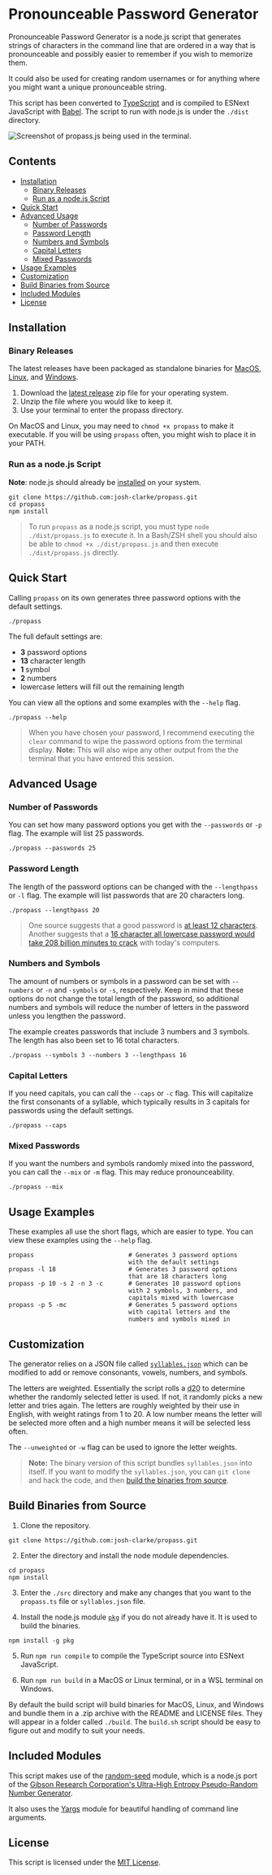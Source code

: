 # Pronounceable Password Generator

Pronounceable Password Generator is a node.js script that generates strings of characters in the command line that are ordered in a way that is pronounceable and possibly easier to remember if you wish to memorize them.

It could also be used for creating random usernames or for anything where you might want a unique pronounceable string.

This script has been converted to [TypeScript](https://typescriptlang.org) and is compiled to ESNext JavaScript with [Babel](https://babeljs.io/). The script to run with node.js is under the `./dist` directory.

<img alt="Screenshot of propass.js being used in the terminal." title="Warning: Using these samples as passwords is not recommended!" src="/screenshot.png">

## Contents

* [Installation](#installation)
  * [Binary Releases](#binary-releases)
  * [Run as a node.js Script](#run-as-a-node.js-script)
* [Quick Start](#quick-start)
* [Advanced Usage](#advanced-usage)
  * [Number of Passwords](#number-of-passwords)
  * [Password Length](#password-length)
  * [Numbers and Symbols](#numbers-and-symbols)
  * [Capital Letters](#capital-letters)
  * [Mixed Passwords](#mixed-passwords)
* [Usage Examples](#usage-examples)
* [Customization](#customization)
* [Build Binaries from Source](#build-binaries-from-source)
* [Included Modules](#included-modules)
* [License](#license)

## Installation

### Binary Releases

The latest releases have been packaged as standalone binaries for [MacOS](https://github.com/josh-clarke/propass/releases/latest), [Linux](https://github.com/josh-clarke/propass/releases/latest), and [Windows](https://github.com/josh-clarke/propass/releases/latest).

1. Download the [latest release](https://github.com/josh-clarke/propass/releases/latest) zip file for your operating system.
2. Unzip the file where you would like to keep it.
3. Use your terminal to enter the propass directory.

On MacOS and Linux, you may need to `chmod +x propass` to make it executable. If you will be using `propass` often, you might wish to place it in your PATH.

### Run as a node.js Script

**Note**: node.js should already be [installed](https://node.js.dev/learn/how-to-install-node.js) on your system.

```cli
git clone https://github.com:josh-clarke/propass.git
cd propass
npm install
```

> To run `propass` as a node.js script, you must type `node ./dist/propass.js` to execute it. In a Bash/ZSH shell you should also be able to `chmod +x ./dist/propass.js` and then execute `./dist/propass.js` directly. 

## Quick Start

Calling `propass` on its own generates three password options with the default settings.

```cli
./propass
```

The full default settings are:

* **3** password options 
* **13** character length
* **1** symbol
* **2** numbers
* lowercase letters will fill out the remaining length

You can view all the options and some examples with the `--help` flag.

```cli
./propass --help
```

> When you have chosen your password, I recommend executing the `clear` command to wipe the password options from the terminal display. **Note:** This will also wipe any other output from the the terminal that you have entered this session.


## Advanced Usage

### Number of Passwords
You can set how many password options you get with the `--passwords` or `-p` flag. The example will list 25 passwords.

```cli
./propass --passwords 25
```

### Password Length
The length of the password options can be changed with the `--lengthpass` or `-l` flag. The example will list passwords that are 20 characters long.

```cli
./propass --lengthpass 20
```

> One source suggests that a good password is [at least 12 characters](https://resources.infosecinstitute.com/topic/password-security-complexity-vs-length/). Another suggests that a [16 character all lowercase password would take 208 billion minutes to crack](https://specopssoft.com/blog/password-length-best-practices/) with today's computers.

### Numbers and Symbols

The amount of numbers or symbols in a password can be set with `--numbers` or `-n` and `-symbols` or `-s`, respectively. Keep in mind that these options do not change the total length of the password, so additional numbers and symbols will reduce the number of letters in the password unless you lengthen the password.

The example creates passwords that include 3 numbers and 3 symbols. The length has also been set to 16 total characters.

```cli
./propass --symbols 3 --numbers 3 --lengthpass 16
```

### Capital Letters
If you need capitals, you can call the `--caps` or `-c` flag. This will capitalize the first consonants of a syllable, which typically results in 3 capitals for passwords using the default settings. 

```cli
./propass --caps
```

### Mixed Passwords
If you want the numbers and symbols randomly mixed into the password, you can call the `--mix` or `-m` flag. This may reduce pronounceability.

```cli
./propass --mix
```

## Usage Examples

These examples all use the short flags, which are easier to type. You can view these examples using the `--help` flag.

```cli
propass                          # Generates 3 password options 
                                 with the default settings
propass -l 18                    # Generates 3 password options 
                                 that are 18 characters long
propass -p 10 -s 2 -n 3 -c       # Generates 10 password options 
                                 with 2 symbols, 3 numbers, and 
                                 capitals mixed with lowercase
propass -p 5 -mc                 # Generates 5 password options 
                                 with capital letters and the 
                                 numbers and symbols mixed in
```
## Customization

The generator relies on a JSON file called [`syllables.json`](https://github.com/josh-clarke/propass/blob/main/syllables.json) which can be modified to add or remove consonants, vowels, numbers, and symbols. 

The letters are weighted. Essentially the script rolls a <abbr title="Twenty-sided die">d20</abbr> to determine whether the randomly selected letter is used. If not, it randomly picks a new letter and tries again. The letters are roughly weighted by their use in English, with weight ratings from 1 to 20. A low number means the letter will be selected more often and a high number means it will be selected less often.

The `--unweighted` or `-w` flag can be used to ignore the letter weights.

> **Note:** The binary version of this script bundles `syllables.json` into itself. If you want to modify the `syllables.json`, you can `git clone` and hack the code, and then [build the binaries from source](#build-binaries-from-source).


## Build Binaries from Source

1. Clone the repository.

```cli
git clone https://github.com:josh-clarke/propass.git
```

2. Enter the directory and install the node module dependencies.

```cli
cd propass
npm install
```

3. Enter the `./src` directory and make any changes that you want to the `propass.ts` file or `syllables.json` file.

4. Install the node.js module [`pkg`](https://www.npmjs.com/package/pkg) if you do not already have it. It is used to build the binaries.

```cli
npm install -g pkg
```

5. Run `npm run compile` to compile the TypeScript source into ESNext JavaScript. 

6. Run `npm run build` in a MacOS or Linux terminal, or in a WSL terminal on Windows. 

By default the build script will build binaries for MacOS, Linux, and Windows and bundle them in a .zip archive with the README and LICENSE files. They will appear in a folder called `./build`. The `build.sh` script should be easy to figure out and modify to suit your needs.

## Included Modules

This script makes use of the [random-seed](https://github.com/skratchdot/random-seed) module, which is a node.js port of the [Gibson Research Corporation's Ultra-High Entropy Pseudo-Random Number Generator](https://www.grc.com/otg/uheprng.htm).

It also uses the [Yargs](https://yargs.js.org) module for beautiful handling of command line arguments.

## License

This script is licensed under the [MIT License](https://github.com/josh-clarke/propass/blob/main/LICENSE). 